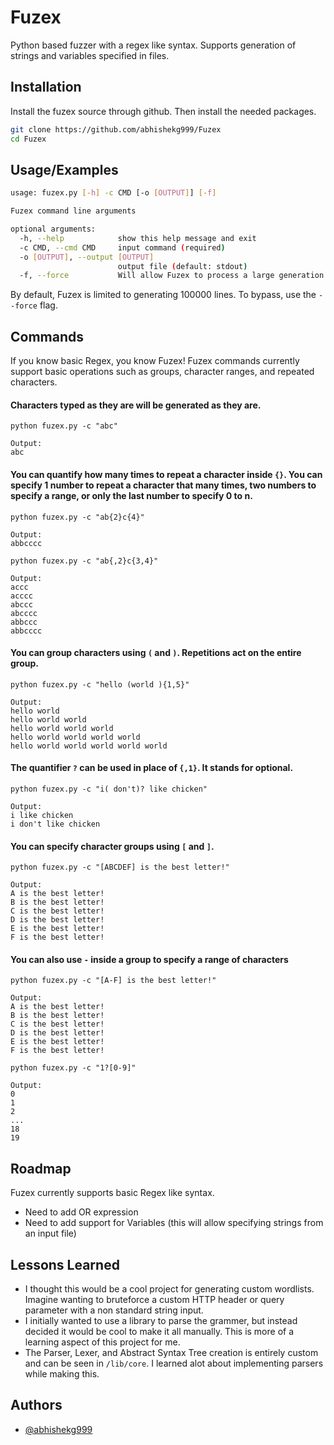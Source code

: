 

# Fuzex

Python based fuzzer with a regex like syntax. Supports generation of strings and variables specified in files. 


## Installation

Install the fuzex source through github. Then install the needed packages.

```bash
git clone https://github.com/abhishekg999/Fuzex
cd Fuzex
```


## Usage/Examples

```bash
usage: fuzex.py [-h] -c CMD [-o [OUTPUT]] [-f]

Fuzex command line arguments

optional arguments:
  -h, --help            show this help message and exit
  -c CMD, --cmd CMD     input command (required)
  -o [OUTPUT], --output [OUTPUT]
                        output file (default: stdout)
  -f, --force           Will allow Fuzex to process a large generation of words
```

By default, Fuzex is limited to generating 100000 lines. To bypass, use the `--force` flag.

## Commands
If you know basic Regex, you know Fuzex! Fuzex commands currently support basic operations such as groups, character ranges, and repeated characters.


#### Characters typed as they are will be generated as they are.
```re
python fuzex.py -c "abc"

Output:
abc
```

#### You can quantify how many times to repeat a character inside `{}`. You can specify 1 number to repeat a character that many times, two numbers to specify a range, or only the last number to specify 0 to n.
```re
python fuzex.py -c "ab{2}c{4}"

Output:
abbcccc
```
```re
python fuzex.py -c "ab{,2}c{3,4}"

Output:
accc
acccc
abccc
abcccc
abbccc
abbcccc
```

#### You can group characters using `(` and `)`. Repetitions act on the entire group.
```re
python fuzex.py -c "hello (world ){1,5}"

Output:
hello world 
hello world world
hello world world world
hello world world world world
hello world world world world world
```

#### The quantifier `?` can be used in place of `{,1}`. It stands for optional.
```re
python fuzex.py -c "i( don't)? like chicken"

Output:
i like chicken
i don't like chicken
```

#### You can specify character groups using `[` and `]`.
```re
python fuzex.py -c "[ABCDEF] is the best letter!"

Output:
A is the best letter!
B is the best letter!
C is the best letter!
D is the best letter!
E is the best letter!
F is the best letter!
```

#### You can also use `-` inside a group to specify a range of characters
```re
python fuzex.py -c "[A-F] is the best letter!"

Output:
A is the best letter!
B is the best letter!
C is the best letter!
D is the best letter!
E is the best letter!
F is the best letter!
```

```re
python fuzex.py -c "1?[0-9]"

Output:
0
1
2
...
18
19
```

## Roadmap

Fuzex currently supports basic Regex like syntax.

- Need to add OR expression
- Need to add support for Variables (this will allow specifying strings from an input file)

## Lessons Learned
- I thought this would be a cool project for generating custom wordlists. Imagine wanting to bruteforce a custom HTTP header or query parameter with a non standard string input. 
- I initially wanted to use a library to parse the grammer, but instead decided it would be cool to make it all manually. This is more of a learning aspect of this project for me.
- The Parser, Lexer, and Abstract Syntax Tree creation is entirely custom and can be seen in `/lib/core`. I learned alot about implementing parsers while making this.


## Authors
- [@abhishekg999](https://www.github.com/abhishekg999)


